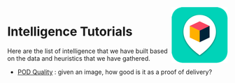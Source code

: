 <img src="../assets/images/beans-128x128.png" align="right" />

# Intelligence Tutorials

Here are the list of intelligence that we have built based on the data and heuristics
that we have gathered.

- [POD Quality](pod-quality) : given an image, how good is it as a proof of delivery?